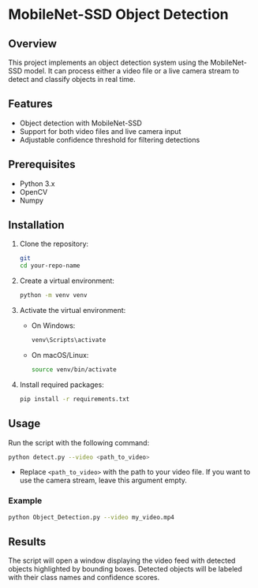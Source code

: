 
# MobileNet-SSD Object Detection

## Overview

This project implements an object detection system using the MobileNet-SSD model. It can process either a video file or a live camera stream to detect and classify objects in real time.

## Features

- Object detection with MobileNet-SSD
- Support for both video files and live camera input
- Adjustable confidence threshold for filtering detections

## Prerequisites

- Python 3.x
- OpenCV
- Numpy

## Installation

1. Clone the repository:

   ```bash
   git 
   cd your-repo-name
   ```

2. Create a virtual environment:

   ```bash
   python -m venv venv
   ```

3. Activate the virtual environment:

   - On Windows:
     ```bash
     venv\Scripts\activate
     ```
   - On macOS/Linux:
     ```bash
     source venv/bin/activate
     ```

4. Install required packages:

   ```bash
   pip install -r requirements.txt
   ```



## Usage

Run the script with the following command:

```bash
python detect.py --video <path_to_video> 
```

- Replace `<path_to_video>` with the path to your video file. If you want to use the camera stream, leave this argument empty.

### Example

```bash
python Object_Detection.py --video my_video.mp4
```

## Results

The script will open a window displaying the video feed with detected objects highlighted by bounding boxes. Detected objects will be labeled with their class names and confidence scores.
